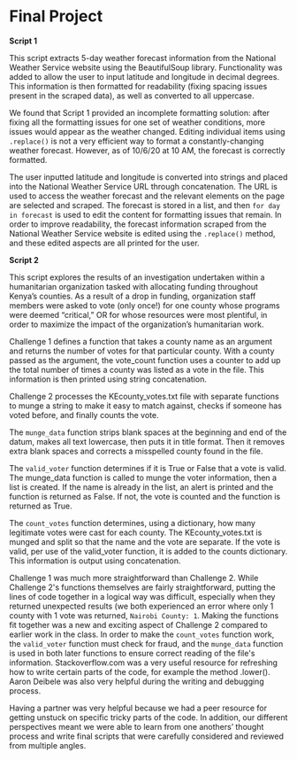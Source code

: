 # Final Project

**Script 1**

This script extracts 5-day weather forecast information from the National Weather Service website using the BeautifulSoup library. Functionality was added to allow the user to input latitude and longitude in decimal degrees. This information is then formatted for readability (fixing spacing issues present in the scraped data), as well as converted to all uppercase.

We found that Script 1 provided an incomplete formatting solution: after fixing all the formatting issues for one set of weather conditions, more issues would appear as the weather changed. Editing individual items using  ```.replace()``` is not a very efficient way to format a constantly-changing weather forecast. However, as of 10/6/20 at 10 AM, the forecast is correctly formatted.

The user inputted latitude and longitude is converted into strings and placed into the National Weather Service URL through concatenation. The URL is used to access the weather forecast and the relevant elements on the page are selected and scraped. The forecast is stored in a list, and then ```for day in forecast``` is used to edit the content for formatting issues that remain. In order to improve readability, the forecast information scraped from the National Weather Service website is edited using the ```.replace()``` method, and these edited aspects are all printed for the user.

**Script 2**

This script explores the results of an investigation undertaken within a humanitarian organization tasked with allocating funding throughout Kenya’s counties. As a result of a drop in funding, organization staff members were asked to vote (only once!) for one county whose programs were deemed “critical,” OR for whose resources were most plentiful, in order to maximize the impact of the organization’s humanitarian work. 

Challenge 1 defines a function that takes a county name as an argument and returns the number of votes for that particular county. With a county passed as the argument, the vote_count function uses a counter to add up the total number of times a county was listed as a vote in the file. This information is then printed using string concatenation.

Challenge 2 processes the KEcounty_votes.txt file with separate functions to munge a string to make it easy to match against, checks if someone has voted before, and finally counts the vote.

The ```munge_data``` function strips blank spaces at the beginning and end of the datum, makes all text lowercase, then puts it in title format. Then it removes extra blank spaces and corrects a misspelled county found in the file.

The ```valid_voter``` function determines if it is True or False that a vote is valid. The munge_data function is called to munge the voter information, then a list is created. If the name is already in the list, an alert is printed and the function is returned as False. If not, the vote is counted and the function is returned as True.

The ```count_votes``` function determines, using a dictionary, how many legitimate votes were cast for each county. The KEcounty_votes.txt is munged and split so that the name and the vote are separate. If the vote is valid, per use of the valid_voter function, it is added to the counts dictionary. This information is output using concatenation. 

Challenge 1 was much more straightforward than Challenge 2. While Challenge 2's functions themselves are fairly straightforward, putting the lines of code together in a logical way was difficult, especially when they returned unexpected results (we both experienced an error where only 1 county with 1 vote was returned, ```Nairobi County: 1```.
Making the functions fit together was a new and exciting aspect of Challenge 2 compared to earlier work in the class. In order to make the ```count_votes``` function work, the ```valid_voter``` function must check for fraud, and the ```munge_data``` function is used in both later functions to ensure correct reading of the file's information.
Stackoverflow.com was a very useful resource for refreshing how to write certain parts of the code, for example the method .lower(). Aaron Deibele was also very helpful during the writing and debugging process.

 Having a partner was very helpful because we had a peer resource for getting unstuck on specific tricky parts of the code. In addition, our different perspectives meant we were able to learn from one anothers’ thought process and write final scripts that were carefully considered and reviewed from multiple angles. 

